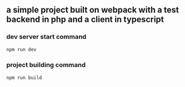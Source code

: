 ## a simple project built on webpack with a test backend in php and a client in typescript


### dev server start command
```bash
npm run dev 
```
### project building command
```bash
npm run build
```
